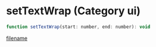# setTextWrap (Category ui)

```js
function setTextWrap(start: number, end: number): void
```

[filename](setTextWrap_m.md ':include')